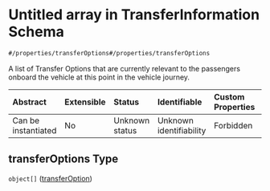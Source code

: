 # Untitled array in TransferInformation Schema

```txt
#/properties/transferOptions#/properties/transferOptions
```

A list of Transfer Options that are currently relevant to the passengers onboard the vehicle at this point in the vehicle journey.

| Abstract            | Extensible | Status         | Identifiable            | Custom Properties | Additional Properties | Access Restrictions | Defined In                                                                                                       |
| :------------------ | :--------- | :------------- | :---------------------- | :---------------- | :-------------------- | :------------------ | :--------------------------------------------------------------------------------------------------------------- |
| Can be instantiated | No         | Unknown status | Unknown identifiability | Forbidden         | Allowed               | none                | [transfer-information.json*](../../schema/extended-information/transfer-information.json "open original schema") |

## transferOptions Type

`object[]` ([transferOption](transfer-information-properties-transferoptions-transferoption.md))
